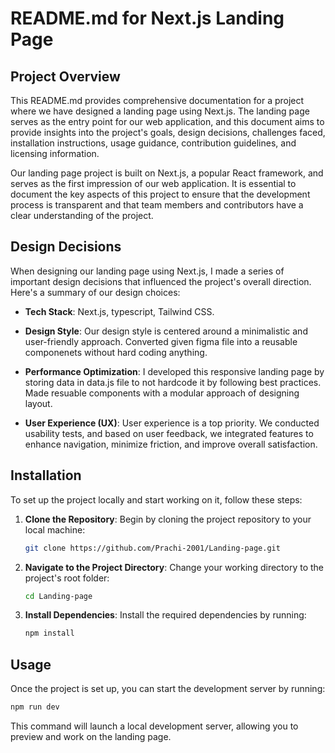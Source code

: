 # README.md for Next.js Landing Page

## Project Overview

This README.md provides comprehensive documentation for a project where we have designed a landing page using Next.js. The landing page serves as the entry point for our web application, and this document aims to provide insights into the project's goals, design decisions, challenges faced, installation instructions, usage guidance, contribution guidelines, and licensing information.

Our landing page project is built on Next.js, a popular React framework, and serves as the first impression of our web application. It is essential to document the key aspects of this project to ensure that the development process is transparent and that team members and contributors have a clear understanding of the project.

## Design Decisions

When designing our landing page using Next.js, I made a series of important design decisions that influenced the project's overall direction. Here's a summary of our design choices:

- **Tech Stack**: Next.js, typescript, Tailwind CSS.

- **Design Style**: Our design style is centered around a minimalistic and user-friendly approach. Converted given figma file into a reusable componenets without hard coding anything.

- **Performance Optimization**: I developed this responsive landing page by storing data in data.js file to not hardcode it by following best practices. Made resuable components with a modular approach of designing layout.

- **User Experience (UX)**: User experience is a top priority. We conducted usability tests, and based on user feedback, we integrated features to enhance navigation, minimize friction, and improve overall satisfaction.

## Installation

To set up the project locally and start working on it, follow these steps:

1. **Clone the Repository**: Begin by cloning the project repository to your local machine:

   ```bash
   git clone https://github.com/Prachi-2001/Landing-page.git
   ```

2. **Navigate to the Project Directory**: Change your working directory to the project's root folder:

   ```bash
   cd Landing-page
   ```

3. **Install Dependencies**: Install the required dependencies by running:

   ```bash
   npm install
   ```

## Usage

Once the project is set up, you can start the development server by running:

```bash
npm run dev
```

This command will launch a local development server, allowing you to preview and work on the landing page.

